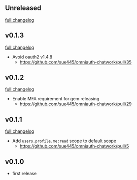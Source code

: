 ## Unreleased
[full changelog](https://github.com/sue445/omniauth-chatwork/compare/v0.1.3...master)

## v0.1.3
[full changelog](https://github.com/sue445/omniauth-chatwork/compare/v0.1.2...v0.1.3)

* Avoid oauth2 v1.4.8
  * https://github.com/sue445/omniauth-chatwork/pull/35

## v0.1.2
[full changelog](https://github.com/sue445/omniauth-chatwork/compare/v0.1.1...v0.1.2)

* Enable MFA requirement for gem releasing
  * https://github.com/sue445/omniauth-chatwork/pull/29

## v0.1.1
[full changelog](https://github.com/sue445/omniauth-chatwork/compare/v0.1.0...v0.1.1)

* Add `users.profile.me:read` scope to default scope
  * https://github.com/sue445/omniauth-chatwork/pull/5

## v0.1.0
* first release
